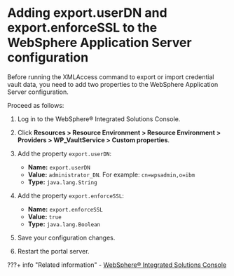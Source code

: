 # Adding export.userDN and export.enforceSSL to the WebSphere Application Server configuration

Before running the XMLAccess command to export or import credential vault data, you need to add two properties to the WebSphere Application Server configuration.

Proceed as follows:

1.  Log in to the WebSphere® Integrated Solutions Console.

2.  Click **Resources > Resource Environment > Resource Environment > Providers > WP_VaultService > Custom properties**.

3.  Add the property `export.userDN`:

    -   **Name:** `export.userDN`
    -   **Value:** `administrator_DN`. For example: `cn=wpsadmin,o=ibm`
    -   **Type:** `java.lang.String`

4.  Add the property `export.enforceSSL`:

    -   **Name:** `export.enforceSSL`
    -   **Value:** `true`
    -   **Type:** `java.lang.Boolean`
    
5.  Save your configuration changes.

6.  Restart the portal server.

???+ info "Related information"
    - [WebSphere® Integrated Solutions Console](../../../../../../portal_admin_tools/WebSphere_Integrated_Solutions_Console.md)



